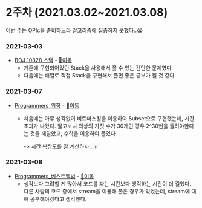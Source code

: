 # 2주차 (2021.03.02~2021.03.08)

이번 주는 OPIc을 준비하느라 알고리즘에 집중하지 못했다..😭

### 2021-03-03

- [BOJ 10828 스택](https://www.acmicpc.net/problem/10828) - [📄이동](https://github.com/LeeA0/AlgoAlgo/blob/main/BOJ/Stack/10828_스택/AY_10828_스택.java)
  - 기존에 구현되어있던 Stack을 사용해서 풀 수 있는 간단한 문제였다.
  - 다음에는 배열로 직접 Stack을 구현해서 풀면 좋은 공부가 될 것 같다.

### 2021-03-07

- [Programmers_위장](https://programmers.co.kr/learn/courses/30/lessons/42578)  - [📄이동](https://github.com/LeeA0/AlgoAlgo/blob/main/Programmers/Hash/위장/AY_위장.java)

  - 처음에는 아무 생각없이 비트마스킹을 이용하여 Subset으로 구현했는데, 시간초과가 나왔다. 알고보니 의상의 가짓 수가 30개인 경우 2^30번을 돌려야한다는 것을 깨달았고, 수학을 이용하여 풀었다.

    -> 시간 복잡도를 잘 계산하자...ㅠ

### 2021-03-08

- [Programmers_베스트앨범](https://programmers.co.kr/learn/courses/30/lessons/42579)  - [📄이동](https://github.com/LeeA0/AlgoAlgo/blob/main/Programmers/Hash/베스트앨범/AY_베스트앨범.java)
  - 생각보다 고려할 게 많아서 코드를 짜는 시간보다 생각하는 시간이 더 길었다. 다른 사람의 코드 중에서 stream을 이용해 풀은 경우가 있었는데, stream에 대해 공부해야겠다고 생각했다.